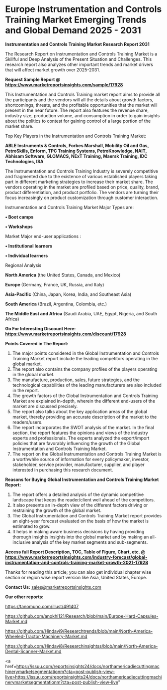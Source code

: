 # Europe Instrumentation and Controls Training Market Emerging Trends and Global Demand 2025 - 2031

<strong>Instrumentation and Controls Training Market Research Report 2031</strong>

The Research Report on Instrumentation and Controls Training Market is a Skillful and Deep Analysis of the Present Situation and Challenges. This research report also analyzes other important trends and market drivers that will affect market growth over 2025-2031.

<strong>Request Sample Report @ <a href=https://www.marketreportsinsights.com/sample/17928>https://www.marketreportsinsights.com/sample/17928</a></strong>

This Instrumentation and Controls Training market report aims to provide all the participants and the vendors will all the details about growth factors, shortcomings, threats, and the profitable opportunities that the market will present in the near future. The report also features the revenue share, industry size, production volume, and consumption in order to gain insights about the politics to contest for gaining control of a large portion of the market share.

Top Key Players in the Instrumentation and Controls Training Market:

<strong>ABLE Instruments & Controls, Forbes Marshall, Mobility Oil and Gas, PetroSkills, Enform, TPC Training Systems, PetroKnowledge, NAIT, Abhisam Software, GLOMACS, NExT Training, Maersk Training, IDC Technologies, ISA</strong>

The Instrumentation and Controls Training Industry is severely competitive and fragmented due to the existence of various established players taking part in different marketing strategies to increase their market share. The vendors operating in the market are profiled based on price, quality, brand, product differentiation, and product portfolio. The vendors are turning their focus increasingly on product customization through customer interaction.

Instrumentation and Controls Training Market Major Types are:

<strong>• Boot camps

• Workshops</strong>

Market Major end-user applications :

<strong>• Institutional learners

• Individual learners</strong>

Regional Analysis

</u><strong><b>North America</b></strong> (the United States, Canada, and Mexico)

<strong><b>Europe </b></strong>(Germany, France, UK, Russia, and Italy)

<strong><b>Asia-Pacific</b></strong> (China, Japan, Korea, India, and Southeast Asia)

<strong><b>South America</b></strong> (Brazil, Argentina, Colombia, etc.)

<strong><b>The Middle East and Africa</b></strong> (Saudi Arabia, UAE, Egypt, Nigeria, and South Africa)

<strong>Go For Interesting Discount Here: <a href=https://www.marketreportsinsights.com/discount/17928>https://www.marketreportsinsights.com/discount/17928</a></strong>

<strong>Points Covered in The Report:</strong>
<ol>
  <li>The major points considered in the Global Instrumentation and Controls Training Market report include the leading competitors operating in the global market.</li>
  <li>The report also contains the company profiles of the players operating in the global market.</li>
  <li>The manufacture, production, sales, future strategies, and the technological capabilities of the leading manufacturers are also included in the report.</li>
  <li>The growth factors of the Global Instrumentation and Controls Training Market are explained in-depth, wherein the different end-users of the market are discussed precisely.</li>
  <li>The report also talks about the key application areas of the global market, thereby providing an accurate description of the market to the readers/users.</li>
  <li>The report incorporates the SWOT analysis of the market. In the final section, the report features the opinions and views of the industry experts and professionals. The experts analyzed the export/import policies that are favorably influencing the growth of the Global Instrumentation and Controls Training Market.</li>
  <li>The report on the Global Instrumentation and Controls Training Market is a worthwhile source of information for every policymaker, investor, stakeholder, service provider, manufacturer, supplier, and player interested in purchasing this research document.</li>
</ol>
<strong>Reasons for Buying Global Instrumentation and Controls Training Market Report:</strong>

<ol>
  <li>The report offers a detailed analysis of the dynamic competitive landscape that keeps the reader/client well ahead of the competitors.</li>
  <li>It also presents an in-depth view of the different factors driving or restraining the growth of the global market.</li>
  <li>The Global Instrumentation and Controls Training Market report provides an eight-year forecast evaluated on the basis of how the market is estimated to grow.</li>
  <li>It helps in making aware business decisions by having providing thorough insights insights into the global market and by making an all-inclusive analysis of the key market segments and sub-segments.</li>
</ol>
<strong>Access full Report Description, TOC, Table of Figure, Chart, etc. @ <a href=https://www.marketreportsinsights.com/industry-forecast/global-instrumentation-and-controls-training-market-growth-2021-17928>https://www.marketreportsinsights.com/industry-forecast/global-instrumentation-and-controls-training-market-growth-2021-17928</a></strong>


Thanks for reading this article; you can also get individual chapter wise section or region wise report version like Asia, United States, Europe.

<strong>Contact Us:</strong>
sales@marketreportsinsights.com

<strong>Our other reports:</strong>

<a href=https://tanomuno.com/illust/491407>https://tanomuno.com/illust/491407</a>

<a href=https://github.com/anokhi121/Research/blob/main/Europe-Hard-Capsules-Market.md>https://github.com/anokhi121/Research/blob/main/Europe-Hard-Capsules-Market.md</a>

<a href=https://github.com/Hindavi9/Researchtrends/blob/main/North-America-Wheeled-Tractor-Machinery-Market.md>https://github.com/Hindavi9/Researchtrends/blob/main/North-America-Wheeled-Tractor-Machinery-Market.md</a>

<a href=https://github.com/Hindavi8/Researchinsightss/blob/main/North-America-Dental-Scanner-Market.md>https://github.com/Hindavi8/Researchinsightss/blob/main/North-America-Dental-Scanner-Market.md</a>

<a href=https://issuu.com/reportsinsights24/docs/northamericadiecuttingmachinerymarketsegmentationm?cta=post-publish-view-live>https://issuu.com/reportsinsights24/docs/northamericadiecuttingmachinerymarketsegmentationm?cta=post-publish-view-live</a>"
